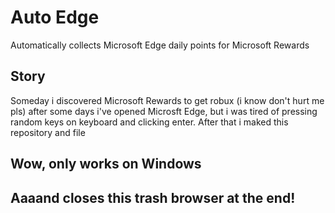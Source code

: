 # Auto Edge
Automatically collects Microsoft Edge daily points for Microsoft Rewards

## Story
Someday i discovered Microsoft Rewards to get robux (i know don't hurt me pls) after some days i've opened Microsft Edge, but i was tired of pressing random keys on keyboard and clicking enter. After that i maked this repository and file

## Wow, only works on Windows
## Aaaand closes this trash browser at the end!

